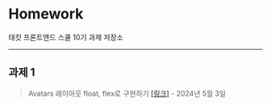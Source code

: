 # **Homework**
태킷 프론트엔드 스쿨 10기 과제 저장소
***

## 과제 1
> Avatars 레이아웃 float, flex로 구현하기 
> [[링크]](https://github.com/jaehwan-space/homework/blob/main/avatars/avatars.md) - 2024년 5월 3일
